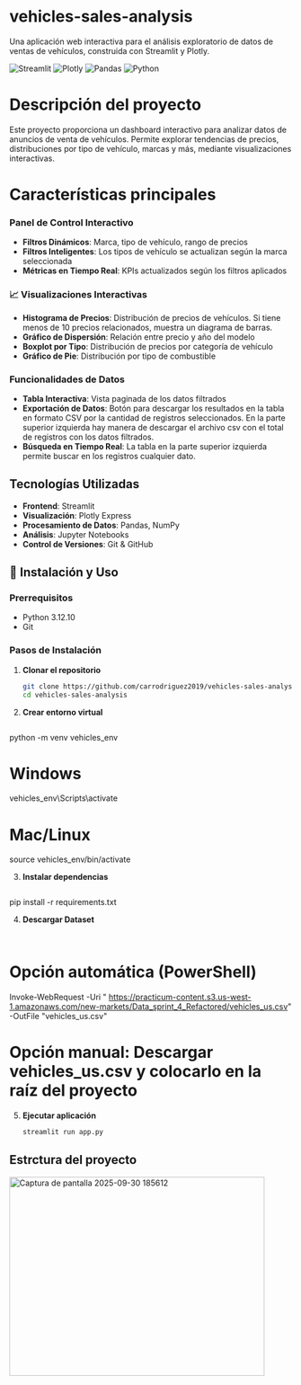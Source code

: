 # vehicles-sales-analysis
Una aplicación web interactiva para el análisis exploratorio de datos de ventas de vehículos, construida con Streamlit y Plotly.

![Streamlit](https://img.shields.io/badge/Streamlit-FF4B4B?style=for-the-badge&logo=Streamlit&logoColor=white)
![Plotly](https://img.shields.io/badge/Plotly-3F4F75?style=for-the-badge&logo=plotly)
![Pandas](https://img.shields.io/badge/Pandas-150458?style=for-the-badge&logo=pandas&logoColor=white)
![Python](https://img.shields.io/badge/Python-3776AB?style=for-the-badge&logo=python&logoColor=white)

# Descripción  del proyecto
Este proyecto proporciona un dashboard interactivo para analizar datos de anuncios de venta de vehículos. Permite explorar tendencias de precios, distribuciones por tipo de vehículo, marcas y más, mediante visualizaciones interactivas.

# Características principales

### Panel de Control Interactivo
- **Filtros Dinámicos**: Marca, tipo de vehículo, rango de precios
- **Filtros Inteligentes**: Los tipos de vehículo se actualizan según la marca seleccionada
- **Métricas en Tiempo Real**: KPIs actualizados según los filtros aplicados

### 📈 Visualizaciones Interactivas
- **Histograma de Precios**: Distribución de precios de vehículos. Si tiene menos de 10 precios relacionados, muestra un diagrama de barras. 
- **Gráfico de Dispersión**: Relación entre precio y año del modelo
- **Boxplot por Tipo**: Distribución de precios por categoría de vehículo
- **Gráfico de Pie**: Distribución por tipo de combustible

### Funcionalidades de Datos
- **Tabla Interactiva**: Vista paginada de los datos filtrados
- **Exportación de Datos**: Botón para descargar los resultados en la tabla en formato CSV por la cantidad de registros seleccionados. En la parte superior izquierda hay manera de descargar el archivo csv con el total de registros con los datos filtrados.
- **Búsqueda en Tiempo Real**: La tabla en la parte superior izquierda permite buscar en los registros cualquier dato.

## Tecnologías Utilizadas

- **Frontend**: Streamlit
- **Visualización**: Plotly Express
- **Procesamiento de Datos**: Pandas, NumPy
- **Análisis**: Jupyter Notebooks
- **Control de Versiones**: Git & GitHub

## 🚀 Instalación y Uso

### Prerrequisitos
- Python 3.12.10
- Git

### Pasos de Instalación

1. **Clonar el repositorio**
   ```bash
   git clone https://github.com/carrodriguez2019/vehicles-sales-analysis.git
   cd vehicles-sales-analysis

2. **Crear entorno virtual**
   ```bash
  python -m venv vehicles_env

# Windows
vehicles_env\Scripts\activate

# Mac/Linux
source vehicles_env/bin/activate

3. **Instalar dependencias**
   ```bash
  pip install -r requirements.txt

4. **Descargar Dataset**
   ```bash
  
  # Opción automática (PowerShell)
  Invoke-WebRequest -Uri " https://practicum-content.s3.us-west-1.amazonaws.com/new-markets/Data_sprint_4_Refactored/vehicles_us.csv" -OutFile "vehicles_us.csv"
  
  # Opción manual: Descargar vehicles_us.csv y colocarlo en la raíz del proyecto

5. **Ejecutar aplicación**
   ```bash
   streamlit run app.py

## Estrctura del proyecto

<img width="454" height="354" alt="Captura de pantalla 2025-09-30 185612" src="https://github.com/user-attachments/assets/aa535852-c63c-47b9-b6f1-b5d33a798c0d" />


 



